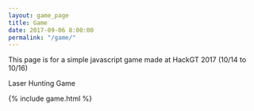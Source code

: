 ```yaml
---
layout: game_page
title: Game
date: 2017-09-06 8:00:00
permalink: "/game/"
---
```


This page is for a simple javascript game made at HackGT 2017 (10/14 to 10/16)

Laser Hunting Game
<canvas id="game1"></canvas>

{% include game.html %}

